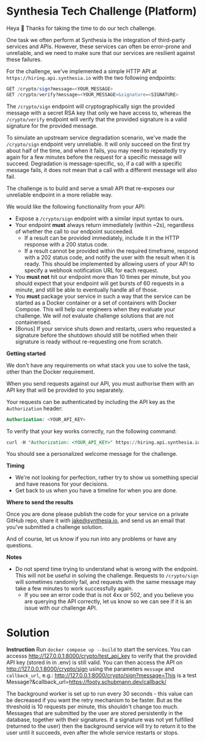 # Synthesia Tech Challenge (Platform)

Heya 👋  Thanks for taking the time to do our tech challenge.

One task we often perform at Synthesia is the integration of third-party services and APIs. However, these services can often be error-prone and unreliable, and we need to make sure that our services are resilient against these failures.

For the challenge, we've implemented a simple HTTP API at `https://hiring.api.synthesia.io` with the two following endpoints:

```sql
GET /crypto/sign?message=<YOUR_MESSAGE>
GET /crypto/verify?message=<YOUR_MESSAGE>&signature=<SIGNATURE>
```

The `/crypto/sign` endpoint will cryptographically sign the provided message with a secret RSA key that only we have access to, whereas the `/crypto/verify` endpoint will verify that the provided signature is a valid signature for the provided message.

To simulate an upstream service degradation scenario, we've made the `/crypto/sign` endpoint very unreliable. It will only succeed on the first try about half of the time, and when it fails, you may need to repeatedly try again for a few minutes before the request for a specific message will succeed. Degradation is message-specific, so, if a call with a specific message fails, it does not mean that a call with a different message will also fail.

The challenge is to build and serve a small API that re-exposes our unreliable endpoint in a more reliable way.

We would like the following functionality from your API:

- Expose a `/crypto/sign` endpoint with a similar input syntax to ours.
- Your endpoint **must** always return immediately (within ~2s), regardless of whether the call to our endpoint succeeded.
    - If a result can be provided immediately, include it in the HTTP response with a 200 status code.
    - If a result cannot be provided within the required timeframe, respond with a 202 status code, and notify the user with the result when it is ready. This should be implemented by allowing users of your API to specify a webhook notification URL for each request.
- You **must not** hit our endpoint more than 10 times per minute, but you should expect that your endpoint will get bursts of 60 requests in a minute, and still be able to eventually handle all of those.
- You **must** package your service in such a way that the service can be started as a Docker container or a set of containers with Docker Compose. This will help our engineers when they evaluate your challenge. We *will not* evaluate challenge solutions that are not containerised.
- [Bonus] If your service shuts down and restarts, users who requested a signature before the shutdown should still be notified when their signature is ready without re-requesting one from scratch.

**Getting started**

We don't have any requirements on what stack you use to solve the task, other than the Docker requirement.

When you send requests against our API, you must authorise them with an API key that will be provided to you separately.

Your requests can be authenticated by including the API key as the `Authorization` header:

```sql
Authorization: <YOUR_API_KEY>
```

To verify that your key works correctly, run the following command:

```sql
curl -H "Authorization: <YOUR_API_KEY>" https://hiring.api.synthesia.io/
```

You should see a personalized welcome message for the challenge.

**Timing**

- We're not looking for perfection, rather try to show us something special and have reasons for your decisions.
- Get back to us when you have a timeline for when you are done.

**Where to send the results**

Once you are done please publish the code for your service on a private GitHub repo, share it with [jake@synthesia.io](https://www.notion.so/Synthesia-Tech-Challenge-Platform-7e27a0dddd5e44c29c4c2361668789ef), and send us an email that you’ve submitted a challenge solution.

And of course, let us know if you run into any problems or have any questions.

**Notes**

- Do not spend time trying to understand what is wrong with the endpoint. This will not be useful in solving the challenge. Requests to `/crypto/sign` will sometimes randomly fail, and requests with the same message may take a few minutes to work successfully again.
    - If you see an error code that is not 4xx or 502, and you believe you are querying the API correctly, let us know so we can see if it is an issue with our challenge API.




# Solution
**Instruction**
Run `docker compose up --build` to start the services.
You can accesss http://127.0.0.1:8000/crypto/test_api_key to verify that the provided API key (stored in in .env) is still valid.
You can then access the API on http://127.0.0.1:8000/crypto/sign using the parameters `message` and `callback_url`, e.g.: http://127.0.0.1:8000/crypto/sign?message=This is a test Message?&callback_url=https://footy.schubmann.dev/callback/

The background worker is set up to run every 30 seconds - this value can be decreased if you want the retry mechanism to be faster. But as the threshold is 10 requests per minute, this shouldn't change too much.
Messages that are submitted by the user are stored persistently in the database, together with their signatures. If a signature was not yet fulfilled (returned to the user) then the background service will try to return it to the user until it succeeds, even after the whole service restarts or stops.